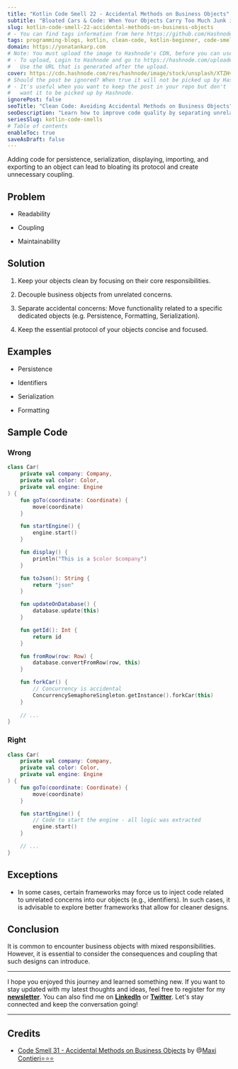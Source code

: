```yaml
---
title: "Kotlin Code Smell 22 - Accidental Methods on Business Objects"
subtitle: "Bloated Cars & Code: When Your Objects Carry Too Much Junk in the Trunk"
slug: kotlin-code-smell-22-accidental-methods-on-business-objects
# - You can find tags information from here https://github.com/Hashnode/support/blob/main/misc/tags.json
tags: programming-blogs, kotlin, clean-code, kotlin-beginner, code-smell-1
domain: https://yonatankarp.com
# Note: You must upload the image to Hashnode's CDN, before you can use it here.
# - To upload, Login to Hashnode and go to https://hashnode.com/uploader
#   Use the URL that is generated after the upload.
cover: https://cdn.hashnode.com/res/hashnode/image/stock/unsplash/XTZHvQ9MUKI/upload/8f397712cf318923e98a36e9d5fde76b.jpeg
# Should the post be ignored? When true it will not be picked up by Hashnode.
# - It's useful when you want to keep the post in your repo but don't
#   want it to be picked up by Hashnode.
ignorePost: false
seoTitle: "Clean Code: Avoiding Accidental Methods on Business Objects"
seoDescription: "Learn how to improve code quality by separating unrelated concerns from business objects. Prevent coupling and maintain readability."
seriesSlug: kotlin-code-smells
# Table of contents
enableToc: true
saveAsDraft: false
---
```



Adding code for persistence, serialization, displaying, importing, and exporting to an object can lead to bloating its protocol and create unnecessary coupling.

## Problem

* Readability
    
* Coupling
    
* Maintainability
    

## Solution

1. Keep your objects clean by focusing on their core responsibilities.
    
2. Decouple business objects from unrelated concerns.
    
3. Separate accidental concerns: Move functionality related to a specific dedicated objects (e.g. Persistence, Formatting, Serialization).
    
4. Keep the essential protocol of your objects concise and focused.
    

## Examples

* Persistence
    
* Identifiers
    
* Serialization
    
* Formatting
    

## Sample Code

### Wrong

```kotlin
class Car(
    private val company: Company,
    private val color: Color,
    private val engine: Engine
) {
    fun goTo(coordinate: Coordinate) {
        move(coordinate)
    }

    fun startEngine() {
        engine.start()
    }

    fun display() {
        println("This is a $color $company")
    }

    fun toJson(): String {
        return "json"
    }

    fun updateOnDatabase() {
        database.update(this)
    }

    fun getId(): Int {
        return id
    }

    fun fromRow(row: Row) {
        database.convertFromRow(row, this)
    }

    fun forkCar() {
        // Concurrency is accidental
        ConcurrencySemaphoreSingleton.getInstance().forkCar(this)
    }
    
    // ...
}
```

### Right

```kotlin
class Car(
    private val company: Company,
    private val color: Color,
    private val engine: Engine
) {
    fun goTo(coordinate: Coordinate) {
        move(coordinate)
    }

    fun startEngine() {
        // Code to start the engine - all logic was extracted
        engine.start()
    }

    // ...
}
```

## Exceptions

* In some cases, certain frameworks may force us to inject code related to unrelated concerns into our objects (e.g., identifiers). In such cases, it is advisable to explore better frameworks that allow for cleaner designs.
    

## Conclusion

It is common to encounter business objects with mixed responsibilities. However, it is essential to consider the consequences and coupling that such designs can introduce.

---

I hope you enjoyed this journey and learned something new. If you want to stay updated with my latest thoughts and ideas, feel free to register for my [**newsletter**](https://yonatankarp.com/newsletter). You can also find me on [**LinkedIn**](https://www.linkedin.com/in/yonatankarp/) or [**Twitter**](https://twitter.com/yonatan_karp). Let's stay connected and keep the conversation going!

---

## Credits

* [Code Smell 31 - Accidental Methods on Business Objects](https://maximilianocontieri.com/code-smell-31-accidental-methods-on-business-objects) by @[Maxi Contieri⭐⭐⭐](@mcsee)
